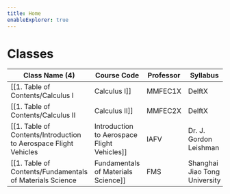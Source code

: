 ```yaml
---
title: Home
enableExplorer: true
---
```


# Classes
| Class Name (4)                            | Course Code | Professor              | Syllabus                                                                |
| ----------------------------------------- | ----------- | ---------------------- | ----------------------------------------------------------------------- |
| [[1. Table of Contents/Calculus I|Calculus I]]               | MMFEC1X     | DelftX                 | [[Calculus I/Syllabus|Syllabus]]   |
| [[1. Table of Contents/Calculus II|Calculus II]]              | MMFEC2X     | DelftX                 | [[Calculus II/Syllabus|Syllabus]] |
| [[1. Table of Contents/Introduction to Aerospace Flight Vehicles|Introduction to Aerospace Flight Vehicles]] | IAFV        | Dr. J. Gordon Leishman | N/A                                                               |
| [[1. Table of Contents/Fundamentals of Materials Science|Fundamentals of Materials Science]] | FMS        | Shanghai Jiao Tong University | [[Fundamentals of Materials Science/Introduction/Syllabus|Syllabus]] |

